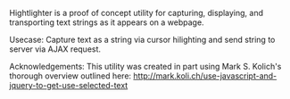Hightlighter is a proof of concept utility for capturing, displaying, and transporting text strings as it appears on a webpage. 

Usecase: Capture text as a string via cursor hilighting and send string to server via AJAX request.

Acknowledgements: This utility was created in part using Mark S. Kolich's thorough overview outlined here: http://mark.koli.ch/use-javascript-and-jquery-to-get-use-selected-text
